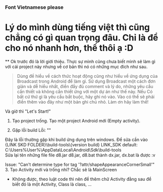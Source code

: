 ### Font Vietnamese please ###
# Lý do mình dùng tiếng việt thì cũng chẳng có gì quan trọng đâu. Chỉ là để cho nó nhanh hơn, thế thôi ạ :D #

** Ok trước đó là lời giới thiệu. Thực sự mình cũng chưa biết mình sẽ làm gì với cái project này nhưng về cơ bản thì nó có những mục đích như sau.
 > Dùng đề hiểu về cách thức hoạt động cũng như hiểu về ứng dụng của Broadcast trong Android để làm gì.
 > Sử dụng Broadcast một cách đơn giản và dễ hiểu nhất, điền đầy đủ comment và lý do, những yêu cầu cần thiết và không cần thiết ứng với một dự án như thế này.
 > Nếu Có bất cứ thứ gì là yêu cầu bắt buộc, hãy ghi nó vào.
 > Vào có thể sẽ phải điền thêm vào đây như một bản ghi chú nhỏ. Làm ơn hãy làm thế!

 Và giờ thì "Let's Start!"


1. Tạo project trống.
Tạo một project Android mới (Empty activity).

2. Gặp lỗi build
Lỗi: ""

Đây là lỗi thường gặp khi build ứng dụng trên windows. Để sửa cần vào {LINK SKD FOLDER}\\build-tools\\{version build}
LINK_SDK default: C:\Users\%User%\AppData\Local\Android\Sdk\build-tools\
Sửa lại tên những file file d8.jar d8.jar, d8.bat thành dx.jar, dx.bat là được :v

Issue:
"Can't determine type for tag '<macro name="m3_comp_assist_chip_container_shape">?attr/shapeAppearanceCornerSmall</macro>'"
3. Tạo Activity mới và trống nhỉ? Chắc sẽ là MainScreen
 - Không được, theo luật code thì nên để thêm chữ Activity đằng sau để biết đó là một Activity, Class là class, ... 